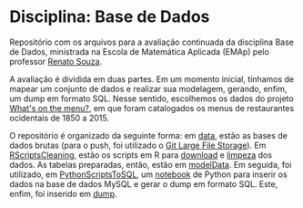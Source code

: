 # Disciplina: Base de Dados
Repositório com os arquivos para a avaliação continuada da disciplina Base de Dados, ministrada na Escola de Matemática Aplicada (EMAp) pelo professor [Renato Souza](https://github.com/rsouza). 

A avaliação é dividida em duas partes. Em um momento inicial, tínhamos de mapear um conjunto de dados e realizar sua modelagem, gerando, enfim, um dump em formato SQL. Nesse sentido, escolhemos os dados do projeto [What's on the menu?](https://data.world/data-society/discover-the-menu), em que foram catalogados os menus de restaurantes ocidentais de 1850 a 2015. 


O repositório é organizado da seguinte forma: em [data](https://github.com/tdsh-ux/dataBases/tree/master/data), estão as bases de dados brutas (para o push, foi utilizado o [Git Large File Storage](https://git-lfs.github.com/)). Em [RScriptsCleaning](https://github.com/tdsh-ux/dataBases/tree/master/RScriptsCleaning), estão os scripts em R para [download](https://github.com/tdsh-ux/dataBases/blob/master/RScriptsCleaning/dishScript.R) e [limpeza](https://github.com/tdsh-ux/dataBases/blob/master/RScriptsCleaning/menuScript.R) dos dados. As tabelas preparadas, então, estão em [modelData](https://github.com/tdsh-ux/dataBases/tree/master/modelData). Em seguida, foi utilizado, em [PythonScriptsToSQL](https://github.com/tdsh-ux/dataBases/tree/master/PythonScriptsToSQL), um [notebook](https://github.com/tdsh-ux/dataBases/blob/master/PythonScriptsToSQL/dumpScript.ipynb) de Python para inserir os dados na base de dados MySQL e gerar o dump em formato SQL. Este, enfim, foi inserido em [dump](https://github.com/tdsh-ux/dataBases/blob/master/PythonScriptsToSQL/dumpScript.ipynb). 


